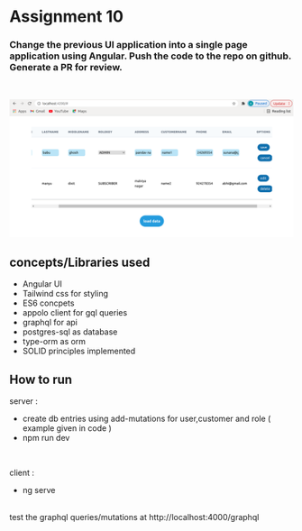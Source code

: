 # Assignment 10

### Change the previous UI application into a single page application using Angular. Push the code to the repo on github. Generate a PR for review.

<br />

![Alt text](./project.png?raw=true "Title")


## concepts/Libraries used

* Angular UI
* Tailwind css for styling
* ES6 concpets
* appolo client for gql queries
* graphql for api
* postgres-sql as database
* type-orm as orm
* SOLID principles implemented

## How to run

server : 
* create db entries using add-mutations for user,customer and role ( example given in code )
* npm run dev
<br />

client : 
* ng serve 

<br />
test the graphql queries/mutations at http://localhost:4000/graphql

<br />
<br />
<br />


